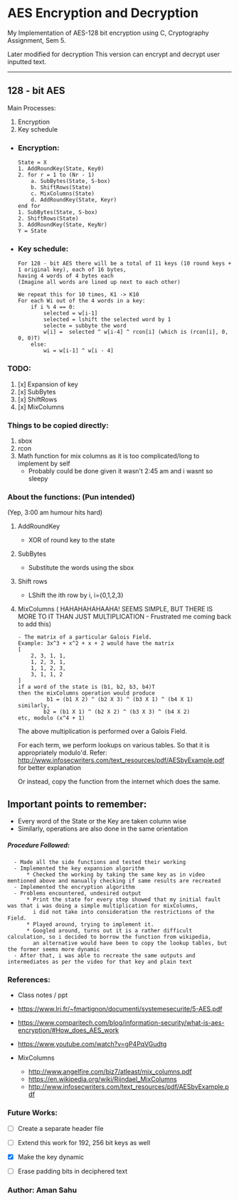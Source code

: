 # AES Encryption and Decryption

My Implementation of AES-128 bit encryption using C, Cryptography Assignment, Sem 5.

Later modified for decryption
This version can encrypt and decrypt user inputted text.

---
## 128 - bit AES  
  Main Processes:
  1.  Encryption
  2.  Key schedule
    
  * ### Encryption:
        
        State = X
        1. AddRoundKey(State, Key0)
        2. for r = 1 to (Nr - 1)
            a. SubBytes(State, S-box)
            b. ShiftRows(State)
            c. MixColumns(State)
            d. AddRoundKey(State, Keyr)
        end for
        1. SubBytes(State, S-box)
        2. ShiftRows(State)
        3. AddRoundKey(State, KeyNr)
        Y = State

  * ### Key schedule:
  
      ```
      For 128 - bit AES there will be a total of 11 keys (10 round keys + 1 original key), each of 16 bytes, 
      having 4 words of 4 bytes each
      (Imagine all words are lined up next to each other)

      We repeat this for 10 times, K1 -> K10
      For each Wi out of the 4 words in a key:
          if i % 4 == 0:
              selected = w[i-1]
              selected = lshift the selected word by 1
              selecte = subbyte the word
              w[i] =  selected ^ w[i-4] ^ rcon[i] (which is (rcon[i], 0, 0, 0)T)
          else:
              wi = w[i-1] ^ w[i - 4]
      ```

  ### TODO: 
  1. [x] Expansion of key
  2. [x] SubBytes
  3. [x] ShiftRows
  4. [x] MixColumns

  ### Things to be copied directly:
  1. sbox
  2. rcon
  3. Math function for mix columns as it is too complicated/long to implement by self
      - Probably could be done given it wasn't 2:45 am and i wasnt so sleepy

  ### About the functions: (Pun intended) 
  (Yep, 3:00 am humour hits hard)
  1. AddRoundKey
      - XOR of round key to the state

  2. SubBytes
      - Substitute the words using the sbox

  3. Shift rows
      - LShift the ith row by i, i={0,1,2,3} 

  4. MixColumns 
      ( HAHAHAHAHAAHA! SEEMS SIMPLE, BUT THERE IS MORE TO IT THAN JUST MULTIPLICATION - Frustrated me coming back to add this)
      ```
      - The matrix of a particular Galois Field.
      Example: 3x^3 + x^2 + x + 2 would have the matrix
      [
          2, 3, 1, 1,
          1, 2, 3, 1,
          1, 1, 2, 3,
          3, 1, 1, 2
      ]
      if a word of the state is (b1, b2, b3, b4)T
      then the mixColumns operation would produce
               b1 = (b1 X 2) ^ (b2 X 3) ^ (b3 X 1) ^ (b4 X 1)
      similarly,
              b2 = (b1 X 1) ^ (b2 X 2) ^ (b3 X 3) ^ (b4 X 2)
      etc, modulo (x^4 + 1)
      ```
      The above multiplication is performed over a Galois Field.
      
      For each term, we perform lookups on various tables. So that it is appropriately modulo'd.
      Refer: http://www.infosecwriters.com/text_resources/pdf/AESbyExample.pdf for better explanation
      
      Or instead, copy the function from the internet which does the same.
     
      
## Important points to remember:
  - Every word of the State or the Key are taken column wise
  - Similarly, operations are also done in the same orientation

##### Procedure Followed:
      - Made all the side functions and tested their working
      - Implemented the key expansion algorithm
          * Checked the working by taking the same key as in video mentioned above and manually checking if same results are recreated
      - Implemented the encryption algorithm
      - Problems encountered, undesired output
          * Print the state for every step showed that my initial fault was that i was doing a simple multiplication for mixColumns, 
            i did not take into consideration the restrictions of the Field.
          * Played around, trying to implement it.
          * Googled around, turns out it is a rather difficult calculation, so i decided to borrow the function from wikipedia, 
            an alternative would have been to copy the lookup tables, but the former seems more dynamic
      - After that, i was able to recreate the same outputs and intermediates as per the video for that key and plain text

### References: 
   * Class notes / ppt
   * https://www.lri.fr/~fmartignon/documenti/systemesecurite/5-AES.pdf
   * https://www.comparitech.com/blog/information-security/what-is-aes-encryption/#How_does_AES_work
   * https://www.youtube.com/watch?v=gP4PqVGudtg
   
   * MixColumns
      * http://www.angelfire.com/biz7/atleast/mix_columns.pdf
      * https://en.wikipedia.org/wiki/Rijndael_MixColumns
      * http://www.infosecwriters.com/text_resources/pdf/AESbyExample.pdf

### Future Works:
  * [ ] Create a separate header file
  * [ ] Extend this work for 192, 256 bit keys as well
  * [X] Make the key dynamic
  * [ ] Erase padding bits in deciphered text


### Author: Aman Sahu
